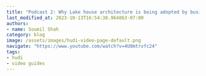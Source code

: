 ```yaml
---
title: "Podcast 2: Why Lake house architecture is being adopted by businesses, and how hudi can assist you"
last_modified_at: 2023-10-13T16:54:38.964863-07:00
authors:
- name: Soumil Shah
category: blog
image: /assets/images/hudi-video-page-default.png
navigate: "https://www.youtube.com/watch?v=4U8mtrvfc24"
tags:
- hudi
- video guides
---
```


